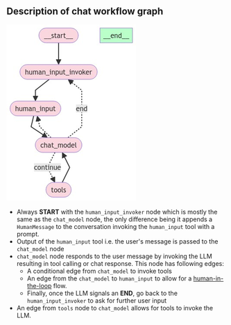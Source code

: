 ## Description of chat workflow graph

![graph_visualization](graph_visualization.png)

- Always **START** with the `human_input_invoker` node which is mostly the same as
the `chat_model` node, the only difference being it appends a `HumanMessage` to
the conversation invoking the `human_input` tool with a prompt.
- Output of the `human_input` tool i.e. the user's message is passed to the `chat_model` node 
- `chat_model` node responds to the user message by invoking the LLM resulting 
in tool calling or chat response. This node has following edges:
  - A conditional edge from `chat_model` to invoke tools
  - An edge from the `chat_model` to `human_input` to allow for a 
  [human-in-the-loop](https://langchain-ai.github.io/langgraph/concepts/agentic_concepts/#human-in-the-loop) 
  flow.
  - Finally, once the LLM signals an **END**, go back to the `human_input_invoker`
  to ask for further user input
- An edge from `tools` node to `chat_model` allows for tools to invoke the LLM.
